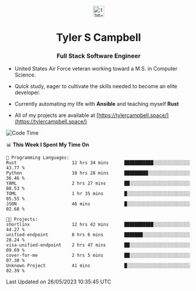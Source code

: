 <p align="center">
<a href="https://www.linkedin.com/in/t36campbell" target="blank"><img align="center" src="https://ik.imagekit.io/t36campbell/Portfolio/linkedin.png.original_m8bbGgPh6.png" alt="t36campbell" height="30" width="30" /></a>
</p>
<h1 align="center">Tyler S Campbell</h1>
<h3 align="center">Full Stack Software Engineer</h3>

* United States Air Force veteran working toward a M.S. in Computer Science.

* Quick study, eager to cultivate the skills needed to become an elite developer.

* Currently automating my life with **Ansible** and teaching myself **Rust**

* All of my projects are available at [https://tylercampbell.space/](https://tylercampbell.space/)

<!--START_SECTION:waka-->
![Code Time](http://img.shields.io/badge/Code%20Time-2%2C527%20hrs%2049%20mins-blue)

📊 **This Week I Spent My Time On** 

```text
💬 Programming Languages: 
Rust                     12 hrs 34 mins      ███████████░░░░░░░░░░░░░░   43.77 % 
Python                   10 hrs 28 mins      █████████░░░░░░░░░░░░░░░░   36.46 % 
YAML                     2 hrs 27 mins       ██░░░░░░░░░░░░░░░░░░░░░░░   08.53 % 
TOML                     1 hr 35 mins        █░░░░░░░░░░░░░░░░░░░░░░░░   05.55 % 
JSON                     46 mins             █░░░░░░░░░░░░░░░░░░░░░░░░   02.68 % 

🐱‍💻 Projects: 
shortlinx                12 hrs 42 mins      ███████████░░░░░░░░░░░░░░   44.27 % 
unified-endpoint         8 hrs 6 mins        ███████░░░░░░░░░░░░░░░░░░   28.24 % 
visa-unified-endpoint    2 hrs 47 mins       ██░░░░░░░░░░░░░░░░░░░░░░░   09.69 % 
cover-for-me             2 hrs 5 mins        ██░░░░░░░░░░░░░░░░░░░░░░░   07.30 % 
Unknown Project          41 mins             █░░░░░░░░░░░░░░░░░░░░░░░░   02.39 % 
```


 Last Updated on 26/05/2023 10:35:45 UTC
<!--END_SECTION:waka-->
